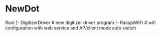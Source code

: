 # NewDot

Root
|- DigitizerDriver # new digitizer driver program
|- RasppiWiFi # wifi configuration with web service and AP/client mode auto switch
